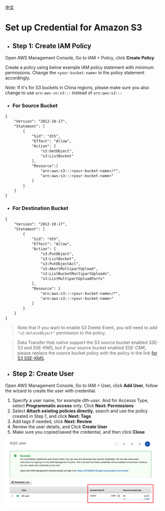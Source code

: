 [中文](./IAM-Policy_CN.md)

# Set up Credential for Amazon S3

- ## Step 1: Create IAM Policy

Open AWS Management Console, Go to IAM > Policy, click **Create Policy**

Create a policy using below example IAM policy statement with minimum permissions. Change the `<your-bucket-name>` in the policy statement accordingly. 

_Note_: If it's for S3 buckets in China regions, please make sure you also change to use `arn:aws-cn:s3:::` instead of `arn:aws:s3:::`

- ### For Source Bucket

```
{
    "Version": "2012-10-17",
    "Statement": [
        {
            "Sid": "dth",
            "Effect": "Allow",
            "Action": [
                "s3:GetObject",
                "s3:ListBucket"
            ],
            "Resource":[
                "arn:aws:s3:::<your-bucket-name>/*",
                "arn:aws:s3:::<your-bucket-name>"
            ]
        }
    ]
}
```


- ### For Destination Bucket

```
{
    "Version": "2012-10-17",
    "Statement": [
        {
            "Sid": "dth",
            "Effect": "Allow",
            "Action": [
                "s3:PutObject",
                "s3:ListBucket",
                "s3:PutObjectAcl",
                "s3:AbortMultipartUpload",
                "s3:ListBucketMultipartUploads",
                "s3:ListMultipartUploadParts"
            ],
            "Resource": [
                "arn:aws:s3:::<your-bucket-name>/*",
                "arn:aws:s3:::<your-bucket-name>"
            ]
        }
    ]
}
```

> Note that if you want to enable S3 Delete Event, you will need to add `"s3:DeleteObject"` permission to the policy.

> Data Transfer Hub native support the S3 source bucket enabled SSE-S3 and SSE-KMS, but if your source bucket enabled *SSE-CMK*, please replace the source bucket policy with the policy in the link [for S3 SSE-KMS](./S3-SSE-KMS-Policy.md).

- ## Step 2: Create User

Open AWS Management Console, Go to IAM > User, click **Add User**, follow the wizard to create the user with credential.

1. Specify a user name, for example *dth-user*. And for Accesss Type, select **Programmatic access** only. Click **Next: Permissions**
1. Select **Attach existing policies directly**, search and use the policy created in Step 1, and click **Next: Tags**
1. Add tags if needed, click **Next: Review**
1. Review the user details, and Click **Create User**
1. Make sure you copied/saved the credential, and then click **Close**

![Create User](./images/tutortial/IAM-Policy/user.png)
